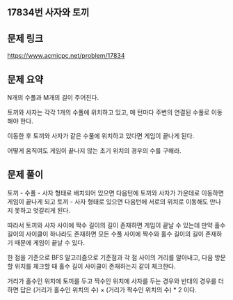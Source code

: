 ﻿
## 17834번 사자와 토끼

## 문제 링크

https://www.acmicpc.net/problem/17834

## 문제 요약

N개의 수풀과 M개의 길이 주어진다.

토끼와 사자는 각각 1개의 수풀에 위치하고 있고, 매 턴마다 주변의 연결된 수풀로 이동해야 한다.

이동한 후 토끼와 사자가 같은 수풀에 위치하고 있다면 게임이 끝나게 된다.

어떻게 움직여도 게임이 끝나지 않는 초기 위치의 경우의 수를 구해라.

## 문제 풀이

토끼 - 수풀 - 사자 형태로 배치되어 있으면 다음턴에 토끼와 사자가 가운데로 이동하면 게임이 끝나게 되고 토끼 - 사자 형태로 있으면 다음턴에 서로의 위치로 이동해도 만나지 못하고 엇갈리게 된다.

따라서 토끼와 사자 사이에 짝수 길이의 길이 존재하면 게임이 끝날 수 있는데 만약 홀수 길이의 사이클이 하나라도 존재하면 모든 수풀 사이에 짝수와 홀수 길이의 길이 존재하기 때문에 게임이 끝날 수 있다.

한 점을 기준으로 BFS 알고리즘으로 기준점과 각 점 사이의 거리를 알아내고, 다음 방문할 위치를 체크할 때 홀수 길이 사이클이 존재하는지 같이 체크한다.

거리가 홀수인 위치에 토끼를 두고 짝수인 위치에 사자를 두는 경우와 반대의 경우를 더하면 답은 (거리가 홀수인 위치의 수) × (거리가 짝수인 위치의 수) * 2 이다.
